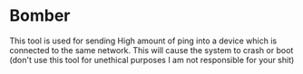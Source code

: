 # Bomber
This tool is used for sending High amount of ping into a device which is connected to the same network. This will cause the system to crash or boot (don't use this tool for unethical purposes I am not responsible for your shit)

